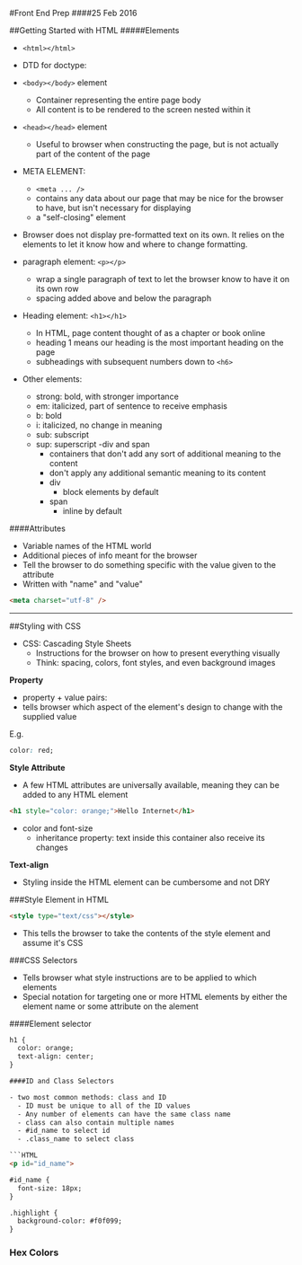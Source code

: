 #Front End Prep
####25 Feb 2016


##Getting Started with HTML
#####Elements
- `<html></html>`
- DTD for doctype: <!doctype html>
- `<body></body>` element
  - Container representing the entire page body
  - All content is to be rendered to the screen nested within it
- `<head></head>` element
  - Useful to browser when constructing the page, but is not actually part of the content of the page
- META ELEMENT:
  - `<meta ... />`
  - contains any data about our page that may be nice for the browser to have, but isn't necessary for displaying
  - a "self-closing" element
- Browser does not display pre-formatted text on its own. It relies on the elements to let it know how and where to change formatting.

- paragraph element: `<p></p>`
  - wrap a single paragraph of text to let the browser know to have it on its own row
  - spacing added above and below the paragraph
- Heading element: `<h1></h1>`
  - In HTML, page content thought of as a chapter or book online
  - heading 1 means our heading is the most important heading on the page
  - subheadings with subsequent numbers down to `<h6>`

- Other elements:
  - strong: bold, with stronger importance
  - em: italicized, part of sentence to receive emphasis
  - b: bold
  - i: italicized, no change in meaning
  - sub: subscript
  - sup: superscript
  -div and span
    - containers that don't add any sort of additional meaning to the content
    - don't apply any additional semantic meaning to its content
    - div
      * block elements by default
    - span
      * inline by default

####Attributes
- Variable names of the HTML world
- Additional pieces of info meant for the browser
- Tell the browser to do something specific with the value given to the attribute
- Written with "name" and "value"

```HTML
<meta charset="utf-8" />
```

---
##Styling with CSS

- CSS: Cascading Style Sheets
  - Instructions for the browser on how to present everything visually
  - Think: spacing, colors, font styles, and even background images

**Property**
- property + value pairs:
- tells browser which aspect of the element's design to change with the supplied value

E.g.

```CSS
color: red;
```

**Style Attribute**

- A few HTML attributes are universally available, meaning they can be added to any HTML element

```HTML
<h1 style="color: orange;">Hello Internet</h1>
```

- color and font-size
  - inheritance property: text inside this container also receive its changes

**Text-align**

- Styling inside the HTML element can be cumbersome and not DRY


###Style Element in HTML

```HTML
<style type="text/css"></style>
```

- This tells the browser to take the contents of the style element and assume it's CSS


###CSS Selectors

- Tells browser what style instructions are to be applied to which elements
- Special notation for targeting one or more HTML elements by either the element name or some attribute on the alement

####Element selector

```HTML
h1 {
  color: orange;
  text-align: center;
}

####ID and Class Selectors

- two most common methods: class and ID
  - ID must be unique to all of the ID values
  - Any number of elements can have the same class name
  - class can also contain multiple names
  - #id_name to select id
  - .class_name to select class

```HTML
<p id="id_name">

#id_name {
  font-size: 18px;
}

.highlight {
  background-color: #f0f099;
}
```

### Hex Colors















